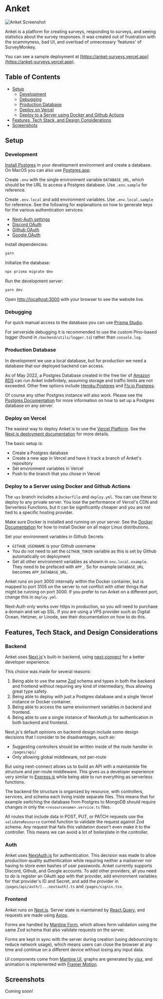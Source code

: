 
# Anket

![Anket Screenshot](https://user-images.githubusercontent.com/8353666/171013475-4d495102-a33d-4879-8694-6e8e4b30fe74.jpeg)

Anket is a platform for creating surveys, responding to surveys, and seeing statistics about the survey responses. It was created out of frustration with the scammyness, bad UI, and overload of unnecessary 'features' of SurveyMonkey.

You can see a sample deployment at [https://anket-surveys.vercel.app](https://anket-surveys.vercel.app).

## Table of Contents

* [Setup](#setup)
  * [Development](#development)
  * [Debugging](#debugging)
  * [Production Database](#production-database)
  * [Deploy on Vercel](#deploy-on-vercel)
  * [Deploy to a Server using Docker and Github Actions](#deploy-to-a-server-using-docker-and-github-actions)
* [Features, Tech Stack, and Design Considerations](#features-tech-stack-and-design-considerations)
* [Screenshots](#screenshots)


## Setup

### Development
[Install Postgres](https://www.postgresql.org/download/) in your development environment and create a database. On MacOS you can also use [Postgres.app](https://postgresapp.com/).

Create `.env` with the single environment variable `DATABASE_URL`, which should be the URL to access a Postgres database. Use `.env.sample` for reference.

Create `.env.local` and add environment variables. Use `.env.local.sample` for reference. See the following for explanations on how to generate keys for the various authentication services:
* [Next-Auth settings](https://next-auth.js.org/configuration/options)
* [Discord OAuth](https://discord.com/developers/docs/topics/oauth2)
* [Github OAuth](https://docs.github.com/en/developers/apps/building-oauth-apps/authorizing-oauth-apps)
* [Google OAuth](https://developers.google.com/identity/protocols/oauth2)

Install dependencies:
```bash
yarn
```

Initialize the database:
```bash
npx prisma migrate dev
```

Run the development server:
```bash
yarn dev
```
Open [http://localhost:3000](http://localhost:3000) with your browser to see the website live.

### Debugging
For quick manual access to the database you can use [Prisma Studio](https://www.prisma.io/studio).

For serverside debugging it is recommended to use the custom Pino-based logger (found in `/backend/utils/logger.ts`) rather than `console.log`.

### Production Database
In development we use a local database, but for production we need a database that our deployed backend can access.

As of May 2022, a Postgres Database created in the free tier of [Amazon RDS](https://aws.amazon.com/rds/) can run Anket indefinitely, assuming storage and traffic limits are not exceeded. Other free options include [Heroku Postgres](https://www.heroku.com/postgres) and [Fly.io Postgres](https://fly.io/docs/reference/postgres/). 

Of course any other Postgres instance will also work. Please see the [Postgres Documentation](https://www.postgresql.org/docs/14/admin.html) for more information on how to set up a Postgres database on any server.

### Deploy on Vercel

The easiest way to deploy Anket is to use the [Vercel Platform](https://vercel.com/). See the [Next.js deployment documentation](https://nextjs.org/docs/deployment) for more details.

The basic setup is:
* Create a Postgres database
* Create a new app in Vercel and have it track a branch of Anket's repository
* Set environment variables in Vercel
* Push to the branch that you chose in Vercel

### Deploy to a Server using Docker and Github Actions
The `vps` branch includes a `Dockerfile` and `deploy.yml`. You can use these to deploy to any private server. You lose the performance of Vercel's CDN and Serverless Functions, but it can be significantly cheaper and you are not tied to a specific hosting provider.

Make sure Docker is installed and running on your server. See the [Docker Documentation](https://docs.docker.com/engine/install/) for how to install Docker on all major Linux distributions.

Set your environment variables in Github Secrets 
* `GITHUB_USERNAME` is your Github username
* You do not need to set the `GITHUB_TOKEN` variable as this is set by Github automatically on deployment
* Set all other environment variables as showin in `env.local.example`. They need to be prefaced with `APP_`. So for example `DATABASE_URL` becomes `APP_DATABASE_URL`. 

Anket runs on port 3000 internally within the Docker container, but is mapped to port 3105 on the server to not conflict with other things that might be running on port 3000. If you prefer to run Anket on a different port, change this in `deploy.yml`.

Next-Auth only works over https in production, so you will need to purchase a domain and set up SSL. If you are using a VPS provider such as Digital Ocean, Hetzner, or Linode, see their documentation on how to do this.

## Features, Tech Stack, and Design Considerations

### Backend
Anket uses [Next.js](https://nextjs.org/)'s built-in backend, using [next-connect](https://github.com/hoangvvo/next-connect) for a better developer experience.

This choice was made for several reasons:
1. Being able to use the same [Zod](https://github.com/colinhacks/zod) schema and types in both the backend and frontend without requiring any kind of intermediary, thus allowing great type safety.
2. Being able to deploy with just a Postgres database and a single Vercel instance or Docker container.
3. Being able to access the same environment variables in backend and frontend.
3. Being able to use a single instance of NextAuth.js for authentication in both backend and frontend.

Next.js's default opinions on backend design include some design decisions that I consider to be disadvantages, such as:
* Suggesting controllers should be written inside of the route handler in `/pages/api/`
* Only allowing global middleware, not per-route

But using next-connect allows us to build an API with a maintainble file structure and per-route middleware. This gives us a developer experience very similar to [Express.js](https://expressjs.com/) while being able to run everything as serverless functions.

The backend file structure is organized by resource, with controllers, services, and schema each living inside separate files. This means that for example switching the database from Postgres to MongoDB should require changes in only the `<resourcename>.service.ts` files.

All routes that include data in POST, PUT, or PATCH requests use the `validateResource` curried function to validate the request against Zod schema. Any request that fails this validation doesn't even make it to the controller. This means we can avoid a lot of boilerplate in the controller.

### Auth
Anket uses [NextAuth.js](https://next-auth.js.org/) for authentication. This decision was made to allow production-quality authentication while requiring neither a mailserver nor having to store even hashes of user passwords. Anket currently supports Discord, Github, and Google accounts. To add other providers, all you need to do is register an OAuth app with that provider, add environment variables for that provider's ID and Secret, and add the provider in `/pages/api/auth/[...nextauth].ts` and `/pages/signin.tsx`. 

### Frontend
Anket runs on [Next.js](https://nextjs.org/). Server state is maintained by [React Query](https://react-query.tanstack.com/), and requests are made using [Axios](https://axios-http.com/). 

Forms are handled by [Mantine Form](https://mantine.dev/form/use-form/), which allows form validation using the same Zod schema that also validate requests on the server.

Forms are kept in sync with the server during creation (using debouncing to reduce network usage), which means users can close the browser at any time and continue on a different device without losing any input data.

UI components come from [Mantine UI](https://mantine.dev/), graphs are generated by [visx](https://airbnb.io/visx/), and animation is implemented with [Framer Motion](https://www.framer.com/motion/).

## Screenshots
Coming soon!